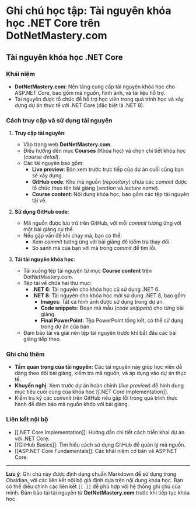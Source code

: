 # Ghi chú học tập: Tài nguyên khóa học .NET Core trên DotNetMastery.com

## Tài nguyên khóa học .NET Core

### Khái niệm
- **DotNetMastery.com**: Nền tảng cung cấp tài nguyên khóa học cho ASP.NET Core, bao gồm mã nguồn, hình ảnh, và tài liệu hỗ trợ.
- Tài nguyên được tổ chức để hỗ trợ học viên trong quá trình học và xây dựng dự án thực tế với .NET Core (đặc biệt là .NET 8).

### Cách truy cập và sử dụng tài nguyên
1. **Truy cập tài nguyên**:
   - Vào trang web **DotNetMastery.com**.
   - Điều hướng đến mục **Courses** (Khóa học) và chọn chi tiết khóa học (*course detail*).
   - Các tài nguyên bao gồm:
     - **Live preview**: Bản xem trước trực tiếp của dự án cuối cùng bạn sẽ xây dựng.
     - **GitHub code**: Kho mã nguồn (*repository*) chứa các *commit* được tổ chức theo tên bài giảng (*section* và *lecture name*).
     - **Course content**: Nội dung khóa học, bao gồm các tệp tài nguyên tải về.

2. **Sử dụng GitHub code**:
   - Mã nguồn được lưu trữ trên GitHub, với mỗi *commit* tương ứng với một bài giảng cụ thể.
   - Nếu gặp vấn đề khi chạy mã, bạn có thể:
     - Xem *commit* tương ứng với bài giảng để kiểm tra thay đổi.
     - So sánh mã của bạn với mã trong *commit* để tìm lỗi.

3. **Tải tài nguyên khóa học**:
   - Tải xuống tệp tài nguyên từ mục **Course content** trên DotNetMastery.com.
   - Tệp tải về chứa hai thư mục:
     - **.NET 6**: Tài nguyên cho khóa học cũ sử dụng .NET 6.
     - **.NET 8**: Tài nguyên cho khóa học mới sử dụng .NET 8, bao gồm:
       - **Images**: Tất cả hình ảnh được sử dụng trong dự án.
       - **Code snippets**: Đoạn mã mẫu (*code snippets*) cho từng bài giảng.
       - **Final PowerPoint**: Tệp PowerPoint tổng kết, có thể sử dụng trong dự án của bạn.
   - Đảm bảo tải và giải nén tệp tài nguyên trước khi bắt đầu các bài giảng tiếp theo.

### Ghi chú thêm
- **Tầm quan trọng của tài nguyên**: Các tài nguyên này giúp học viên dễ dàng theo dõi bài giảng, kiểm tra mã nguồn, và áp dụng vào dự án thực tế.
- **Khuyến nghị**: Xem trước dự án hoàn chỉnh (*live preview*) để hình dung mục tiêu cuối cùng của khóa học [[.NET Core Implementation]].
- Kiểm tra kỹ các *commit* trên GitHub nếu gặp lỗi trong quá trình thực hành để đảm bảo mã nguồn khớp với bài giảng.

### Liên kết nội bộ
- [[.NET Core Implementation]]: Hướng dẫn chi tiết cách triển khai dự án với .NET Core.
- [[GitHub Basics]]: Tìm hiểu cách sử dụng GitHub để quản lý mã nguồn.
- [[ASP.NET Core Fundamentals]]: Các khái niệm cơ bản về ASP.NET Core.

---

**Lưu ý**: Ghi chú này được định dạng chuẩn Markdown để sử dụng trong Obsidian, với các liên kết nội bộ giả định dựa trên nội dung khóa học. Bạn có thể điều chỉnh các liên kết `[[ ]]` để phù hợp với hệ thống ghi chú của mình. Đảm bảo tải tài nguyên từ **DotNetMastery.com** trước khi tiếp tục khóa học.